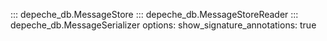 ::: depeche_db.MessageStore
::: depeche_db.MessageStoreReader
::: depeche_db.MessageSerializer
    options:
      show_signature_annotations: true
